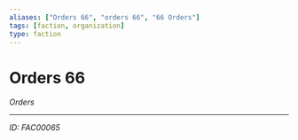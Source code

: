 ```yaml
---
aliases: ["Orders 66", "orders 66", "66 Orders"]
tags: [faction, organization]
type: faction
---
```


# Orders 66

*Orders*

---
*ID: FAC00065*
